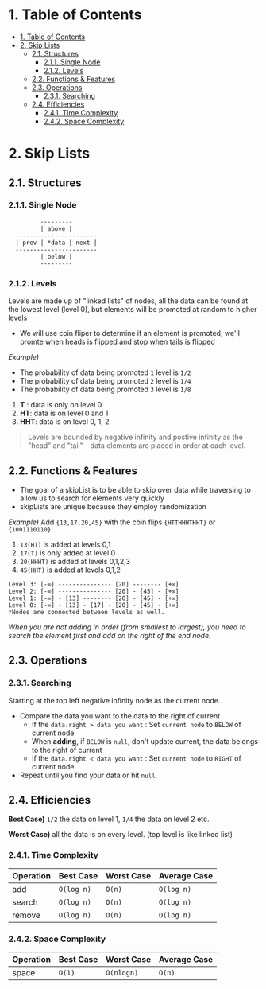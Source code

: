 # 1. Table of Contents
<!-- TOC -->

- [1. Table of Contents](#1-table-of-contents)
- [2. Skip Lists](#2-skip-lists)
    - [2.1. Structures](#21-structures)
        - [2.1.1. Single Node](#211-single-node)
        - [2.1.2. Levels](#212-levels)
    - [2.2. Functions & Features](#22-functions--features)
    - [2.3. Operations](#23-operations)
        - [2.3.1. Searching](#231-searching)
    - [2.4. Efficiencies](#24-efficiencies)
        - [2.4.1. Time Complexity](#241-time-complexity)
        - [2.4.2. Space Complexity](#242-space-complexity)

<!-- /TOC -->

# 2. Skip Lists

## 2.1. Structures
### 2.1.1. Single Node
```
         ---------
         | above |
  -----------------------
  | prev | *data | next |
  -----------------------
         | below |
         ---------
```
### 2.1.2. Levels
Levels are made up of "linked lists" of nodes, all the data can be found at the lowest level (level 0), but elements will be promoted at random to higher levels
* We will use coin fliper to determine if an element is promoted, we'll promte when heads is flipped and stop when tails is flipped

*Example)*
* The probability of data being promoted `1` level is `1/2`
* The probability of data being promoted `2` level is `1/4`
* The probability of data being promoted `3` level is `1/8`

1. **T** : data is only on level 0
2. **HT**: data is on level 0 and 1
3. **HHT**: data is on level 0, 1, 2 

> Levels are bounded by negative infinity and postive infinity as the "head" and "tail" - data elements are placed in order at each level. 

## 2.2. Functions & Features
* The goal of a skipList is to be able to skip over data while traversing to allow us to search for elements very quickly
* skipLists are unique because they employ randomization

*Example)*
Add `{13,17,20,45}` with the coin flips `{HTTHHHTHHT}` or `{1001110110}`
1. `13(HT)` is added at levels 0,1
2. `17(T)` is only added at level 0
3. `20(HHHT)` is added at levels 0,1,2,3
4. `45(HHT)` is added at levels 0,1,2
```
Level 3: [-∞] --------------- [20] -------- [+∞]
Level 2: [-∞] --------------- [20] - [45] - [+∞]
Level 1: [-∞] - [13] -------- [20] - [45] - [+∞]
Level 0: [-∞] - [13] - [17] - [20] - [45] - [+∞] 
*Nodes are connected between levels as well. 
```
*When you are not adding in order (from smallest to largest), you need to search the element first and add on the right of the end node.*

## 2.3. Operations

### 2.3.1. Searching
Starting at the top left negative infinity node as the current node.
* Compare the data you want to the data to the right of current
    * If the `data.right > data you want` : Set `current node` to `BELOW` of current node
    * When **adding**, if `BELOW` is `null`, don't update current, the data belongs to the right of current
    * If the `data.right < data you want` : Set `current node` to `RIGHT` of current node
* Repeat until you find your data or hit `null`.



## 2.4. Efficiencies
**Best Case)** `1/2` the data on level 1, `1/4` the data on level 2 etc.

**Worst Case)** all the data is on every level. (top level is like linked list)

### 2.4.1. Time Complexity
|Operation|Best Case|Worst Case|Average Case|
|---|---|---|---|
|add|`O(log n)`|`O(n)`|`O(log n)`|
|search|`O(log n)`|`O(n)`|`O(log n)`|
|remove|`O(log n)`|`O(n)`|`O(log n)`|

### 2.4.2. Space Complexity
|Operation|Best Case|Worst Case|Average Case|
|---|---|---|---|
|space|`O(1)`|`O(nlogn)`|`O(n)`|
